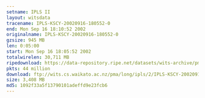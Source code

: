 ```yaml
---
setname: IPLS II
layout: witsdata
tracename: IPLS-KSCY-20020916-180552-0
end: Mon Sep 16 18:10:52 2002
originalname: IPLS-KSCY-20020916-180552-0
gzsize: 945 MB
len: 0:05:00
start: Mon Sep 16 18:05:52 2002
totalwirelen: 30,711 MB
ripedownload: https://data-repository.ripe.net/datasets/wits-archive/pma/long/ipls/2/IPLS-KSCY-20020916-180552-0.gz
pkts: 44 million
download: ftp://wits.cs.waikato.ac.nz/pma/long/ipls/2/IPLS-KSCY-20020916-180552-0.gz
size: 3,408 MB
md5: 1092f33a5f13790101adeffd9e23fcb6
---
```


